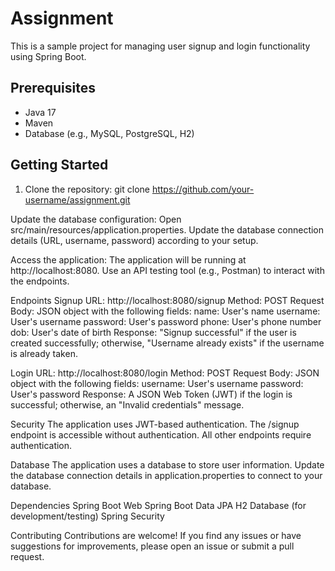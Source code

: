 # Assignment

This is a sample project for managing user signup and login functionality using Spring Boot.

## Prerequisites

- Java 17
- Maven
- Database (e.g., MySQL, PostgreSQL, H2)

## Getting Started

1. Clone the repository:
   git clone https://github.com/your-username/assignment.git

Update the database configuration:
Open src/main/resources/application.properties.
Update the database connection details (URL, username, password) according to your setup.

Access the application:
The application will be running at http://localhost:8080.
Use an API testing tool (e.g., Postman) to interact with the endpoints.

Endpoints
Signup
URL: http://localhost:8080/signup
Method: POST
Request Body: JSON object with the following fields:
name: User's name
username: User's username
password: User's password
phone: User's phone number
dob: User's date of birth
Response: "Signup successful" if the user is created successfully; otherwise, "Username already exists" if the username is already taken.

Login
URL: http://localhost:8080/login
Method: POST
Request Body: JSON object with the following fields:
username: User's username
password: User's password
Response: A JSON Web Token (JWT) if the login is successful; otherwise, an "Invalid credentials" message.

Security
The application uses JWT-based authentication.
The /signup endpoint is accessible without authentication.
All other endpoints require authentication.

Database
The application uses a database to store user information.
Update the database connection details in application.properties to connect to your database.

Dependencies
Spring Boot Web
Spring Boot Data JPA
H2 Database (for development/testing)
Spring Security

Contributing
Contributions are welcome! If you find any issues or have suggestions for improvements, please open an issue or submit a pull request.

